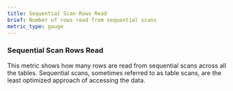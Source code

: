 ```yaml
---
title: Sequential Scan Rows Read
brief: Number of rows read from sequential scans
metric_type: gauge
---
```


### Sequential Scan Rows Read 

This metric shows how many rows are read from sequential scans across all the tables. Sequential scans, sometimes referred to as table scans, are the least optimized approach of accessing the data.
